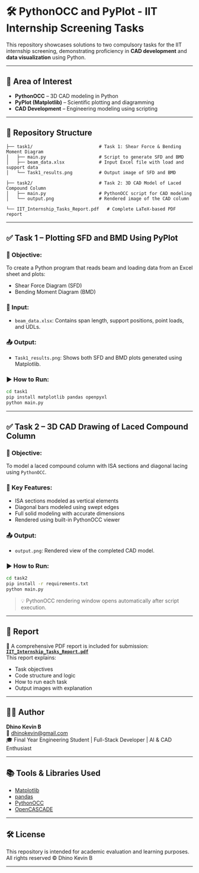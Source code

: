 
# 🛠️ PythonOCC and PyPlot - IIT Internship Screening Tasks

This repository showcases solutions to two compulsory tasks for the IIT internship screening, demonstrating proficiency in **CAD development** and **data visualization** using Python.

---

## 🎯 Area of Interest

- **PythonOCC** – 3D CAD modeling in Python  
- **PyPlot (Matplotlib)** – Scientific plotting and diagramming  
- **CAD Development** – Engineering modeling using scripting

---

## 📁 Repository Structure

```
├── task1/                         # Task 1: Shear Force & Bending Moment Diagram
│   ├── main.py                    # Script to generate SFD and BMD
│   ├── beam_data.xlsx             # Input Excel file with load and support data
│   └── Task1_results.png          # Output image of SFD and BMD

├── task2/                         # Task 2: 3D CAD Model of Laced Compound Column
│   ├── main.py                    # PythonOCC script for CAD modeling
│   └── output.png                 # Rendered image of the CAD column

└── IIT_Internship_Tasks_Report.pdf   # Complete LaTeX-based PDF report
```

---

## ✅ Task 1 – Plotting SFD and BMD Using PyPlot

### 📌 Objective:
To create a Python program that reads beam and loading data from an Excel sheet and plots:
- Shear Force Diagram (SFD)
- Bending Moment Diagram (BMD)

### 📂 Input:
- `beam_data.xlsx`: Contains span length, support positions, point loads, and UDLs.

### 📤 Output:
- `Task1_results.png`: Shows both SFD and BMD plots generated using Matplotlib.

### ▶️ How to Run:
```bash
cd task1
pip install matplotlib pandas openpyxl
python main.py
```

---

## ✅ Task 2 – 3D CAD Drawing of Laced Compound Column

### 📌 Objective:
To model a laced compound column with ISA sections and diagonal lacing using `PythonOCC`.

### 🔩 Key Features:
- ISA sections modeled as vertical elements
- Diagonal bars modeled using swept edges
- Full solid modeling with accurate dimensions
- Rendered using built-in PythonOCC viewer

### 📤 Output:
- `output.png`: Rendered view of the completed CAD model.

### ▶️ How to Run:
```bash
cd task2
pip install -r requirements.txt
python main.py
```

> 💡 PythonOCC rendering window opens automatically after script execution.

---

## 📝 Report

📄 A comprehensive PDF report is included for submission:  
**[`IIT_Internship_Tasks_Report.pdf`](./IIT_Internship_Tasks_Report.pdf)**  
This report explains:
- Task objectives
- Code structure and logic
- How to run each task
- Output images with explanation

---

## 👨‍💻 Author

**Dhino Kevin B**  
📧 dhinokevin@gmail.com  
🎓 Final Year Engineering Student | Full-Stack Developer | AI & CAD Enthusiast  

---

## 📚 Tools & Libraries Used

- [Matplotlib](https://matplotlib.org/)
- [pandas](https://pandas.pydata.org/)
- [PythonOCC](https://github.com/tpaviot/pythonocc-core)
- [OpenCASCADE](https://www.opencascade.com/)

---

## 🛠 License

This repository is intended for academic evaluation and learning purposes.  
All rights reserved © Dhino Kevin B

---
